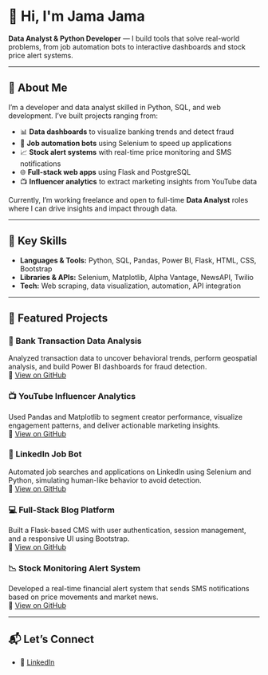 # 👋 Hi, I'm Jama Jama

**Data Analyst & Python Developer** — I build tools that solve real-world problems, from job automation bots to interactive dashboards and stock price alert systems.

---

## 🧠 About Me

I’m a developer and data analyst skilled in Python, SQL, and web development. I’ve built projects ranging from:

- 📊 **Data dashboards** to visualize banking trends and detect fraud  
- 🤖 **Job automation bots** using Selenium to speed up applications  
- 📈 **Stock alert systems** with real-time price monitoring and SMS notifications  
- 🌐 **Full-stack web apps** using Flask and PostgreSQL  
- 📺 **Influencer analytics** to extract marketing insights from YouTube data

Currently, I’m working freelance and open to full-time **Data Analyst** roles where I can drive insights and impact through data.

---

## 💼 Key Skills

- **Languages & Tools:** Python, SQL, Pandas, Power BI, Flask, HTML, CSS, Bootstrap  
- **Libraries & APIs:** Selenium, Matplotlib, Alpha Vantage, NewsAPI, Twilio  
- **Tech:** Web scraping, data visualization, automation, API integration  

---

## 📁 Featured Projects

### 🏦 Bank Transaction Data Analysis  
Analyzed transaction data to uncover behavioral trends, perform geospatial analysis, and build Power BI dashboards for fraud detection.  
🔗 [View on GitHub](https://github.com/JJama51657/Bank_Info_Data)

### 📺 YouTube Influencer Analytics  
Used Pandas and Matplotlib to segment creator performance, visualize engagement patterns, and deliver actionable marketing insights.  
🔗 [View on GitHub](https://github.com/JJama51657/Analysis)

### 🤖 LinkedIn Job Bot  
Automated job searches and applications on LinkedIn using Selenium and Python, simulating human-like behavior to avoid detection.  
🔗 [View on GitHub](https://github.com/JJama51657/Automation-Projects)

### 💻 Full-Stack Blog Platform  
Built a Flask-based CMS with user authentication, session management, and a responsive UI using Bootstrap.  
🔗 [View on GitHub](https://github.com/JJama51657/web)

### 📉 Stock Monitoring Alert System  
Developed a real-time financial alert system that sends SMS notifications based on price movements and market news.  
🔗 [View on GitHub](https://github.com/JJama51657/mjproject)

---

## 📬 Let’s Connect

- 💼 [LinkedIn](https://www.linkedin.com/in/jama-ja)


<!--
**JJama51657/JJama51657** is a ✨ _special_ ✨ repository because its `README.md` (this file) appears on your GitHub profile.

Here are some ideas to get you started:

- 🔭 I’m currently working on ...
- 🌱 I’m currently learning ...
- 👯 I’m looking to collaborate on ...
- 🤔 I’m looking for help with ...
- 💬 Ask me about ...
- 📫 How to reach me: ...
- 😄 Pronouns: ...
- ⚡ Fun fact: ...
-->

